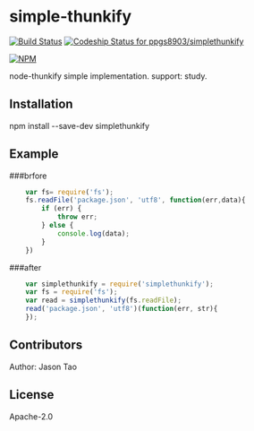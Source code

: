 # simple-thunkify
[![Build Status](https://api.travis-ci.org/ppgs8903/simplethunkify.png?branch=master)](https://api.travis-ci.org/ppgs8903/simplethunkify)
[ ![Codeship Status for ppgs8903/simplethunkify](https://codeship.com/projects/67bdaae0-fc2c-0133-8cb8-2a8a40d7765d/status?branch=master)](https://codeship.com/projects/152010)

[![NPM](https://nodei.co/npm/simplethunkify.png?downloads=true&downloadRank=true&stars=true)](https://nodei.co/npm/simplethunkify/)

node-thunkify simple implementation.
support: study.

## Installation
npm install --save-dev simplethunkify

## Example
###brfore
```javascript
    var fs= require('fs');
    fs.readFile('package.json', 'utf8', function(err,data){
        if (err) {
            throw err;
        } else {
            console.log(data);
        }
    })
```
###after
```javascript
    var simplethunkify = require('simplethunkify');
    var fs = require('fs');
    var read = simplethunkify(fs.readFile);
    read('package.json', 'utf8')(function(err, str){
    });
```

## Contributors
Author: Jason Tao

## License
Apache-2.0
